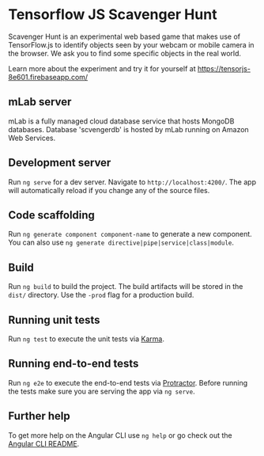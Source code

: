 # Tensorflow JS Scavenger Hunt

Scavenger Hunt is an experimental web based game that makes use of TensorFlow.js to identify objects seen by your webcam or mobile camera in the browser. We ask you to find some specific objects in the real world. 

Learn more about the experiment and try it for yourself at https://tensorjs-8e601.firebaseapp.com/ 

## mLab server

mLab is a fully managed cloud database service that hosts MongoDB databases. 
Database 'scvengerdb' is hosted by mLab running on Amazon Web Services.

## Development server

Run `ng serve` for a dev server. Navigate to `http://localhost:4200/`. The app will automatically reload if you change any of the source files.

## Code scaffolding

Run `ng generate component component-name` to generate a new component. You can also use `ng generate directive|pipe|service|class|module`.

## Build

Run `ng build` to build the project. The build artifacts will be stored in the `dist/` directory. Use the `-prod` flag for a production build.

## Running unit tests

Run `ng test` to execute the unit tests via [Karma](https://karma-runner.github.io).

## Running end-to-end tests

Run `ng e2e` to execute the end-to-end tests via [Protractor](http://www.protractortest.org/).
Before running the tests make sure you are serving the app via `ng serve`.

## Further help

To get more help on the Angular CLI use `ng help` or go check out the [Angular CLI README](https://github.com/angular/angular-cli/blob/master/README.md).
